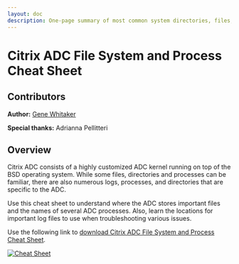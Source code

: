 ```yaml
---
layout: doc
description: One-page summary of most common system directories, files, processes/daemons and logs.
---
```

# Citrix ADC File System and Process Cheat Sheet

## Contributors

**Author:** [Gene Whitaker](mailto:gene.whitaker@citrix.com)

**Special thanks:** Adrianna Pellitteri

## Overview

Citrix ADC consists of a highly customized ADC kernel running on top of the BSD operating system. While some files, directories and processes can be familiar, there are also numerous logs, processes, and directories that are specific to the ADC.

Use this cheat sheet to understand where the ADC stores important files and the names of several ADC processes. Also, learn the locations for important log files to use when troubleshooting various issues.

Use the following link to [download Citrix ADC File System and Process Cheat Sheet](/en-us/tech-zone/learn/downloads/diagrams-posters_cheat-sheet-adc-file-system-process.pdf).

[![Cheat Sheet](/en-us/tech-zone/learn/media/diagrams-posters_cheat-sheet-adc-file-system-process_1.png)](/en-us/tech-zone/learn/downloads/diagrams-posters_cheat-sheet-adc-file-system-process.pdf)
